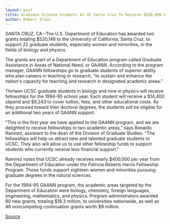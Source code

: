 ```yaml
---
layout: post
title: Graduate Science Students At UC Santa Cruz To Receive $520,000 From Federal Program
author: Robert Irion
---
```


SANTA CRUZ, CA--The U.S. Department of Education has awarded two  grants totaling $520,146 to the University of California, Santa Cruz,  to support 22 graduate students, especially women and minorities,  in the fields of biology and physics.

The grants are part of a Department of Education program  called Graduate Assistance in Areas of National Need, or GAANN.  According to the program manager, GAANN fellowships go to  graduate students of superior ability who plan careers in teaching or  research, "to sustain and enhance the nation's capacity for teaching  and research in designated academic areas."

Thirteen UCSC graduate students in biology and nine in physics  will receive fellowships for the 1994-95 school year. Each student  will receive a $14,400 stipend and $9,243 to cover tuition, fees, and  other educational costs. As they proceed toward their doctoral  degrees, the students will be eligible for an additional two years of  GAANN support.

"This is the first year we have applied to the GAANN program,  and we are delighted to receive fellowships in two academic areas,"  says Ronaldo Ramirez, assistant to the dean of the Division of  Graduate Studies. "The fellowships will help us attract new and  talented graduate students to UCSC. They also will allow us to use  other fellowship funds to support students who currently receive  less financial support."

Ramirez notes that UCSC already receives nearly $400,000 per  year from the Department of Education under the Patricia Roberts  Harris Fellowship Program. Those funds support eighteen women and  minorities pursuing graduate degrees in the natural sciences.

For the 1994-95 GAANN program, the academic areas targeted  by the Department of Education were biology, chemistry, foreign  languages, engineering, mathematics, and physics. Program  administrators awarded 80 new grants, totaling $18.3 million, to  universities nationwide, as well as 46 noncompeting continuation  grants worth $9 million.

[Source](http://www1.ucsc.edu/news_events/press_releases/archive/94-95/08-94/081894-Graduate_science_st.html "Permalink to 081894-Graduate_science_st")
